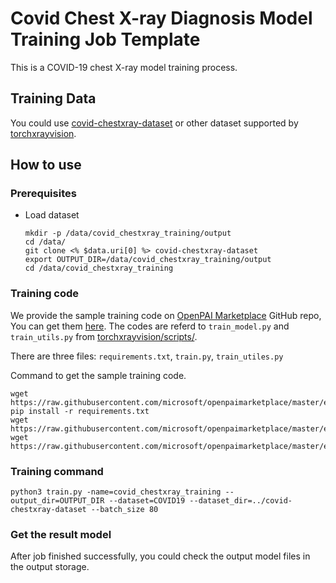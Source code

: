 # Covid Chest X-ray Diagnosis Model Training Job Template

  This is a COVID-19 chest X-ray model training process.

## Training Data

  You could use [covid-chestxray-dataset](https://github.com/ieee8023/covid-chestxray-dataset) or other dataset supported by [torchxrayvision](https://github.com/mlmed/torchxrayvision).

## How to use

### Prerequisites

- Load dataset
  
    ```
    mkdir -p /data/covid_chestxray_training/output
    cd /data/
    git clone <% $data.uri[0] %> covid-chestxray-dataset
    export OUTPUT_DIR=/data/covid_chestxray_training/output
    cd /data/covid_chestxray_training
    ```

### Training code

We provide the sample training code on [OpenPAI Marketplace](https://github.com/microsoft/openpaimarketplace) GitHub repo, You can get them [here](https://github.com/microsoft/openpaimarketplace/tree/master/examples/code/covid_chestxray_training). The codes are referd to `train_model.py` and `train_utils.py` from [torchxrayvision/scripts/](https://github.com/mlmed/torchxrayvision/tree/master/scripts).

There are three files: `requirements.txt`, `train.py`, `train_utiles.py`

Command to get the sample training code.
```
wget https://raw.githubusercontent.com/microsoft/openpaimarketplace/master/examples/code/covid_chestxray_training/requirements.txt
pip install -r requirements.txt
wget https://raw.githubusercontent.com/microsoft/openpaimarketplace/master/examples/code/covid_chestxray_training/train.py
wget https://raw.githubusercontent.com/microsoft/openpaimarketplace/master/examples/code/covid_chestxray_training/train_utils.py
```

### Training command

```
python3 train.py -name=covid_chestxray_training --output_dir=OUTPUT_DIR --dataset=COVID19 --dataset_dir=../covid-chestxray-dataset --batch_size 80
```

### Get the result model

After job finished successfully, you could check the output model files in the output storage.
